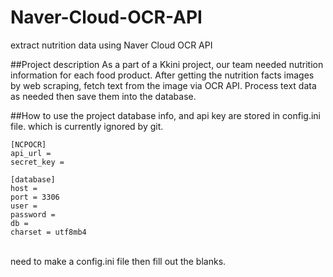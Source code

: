 # Naver-Cloud-OCR-API
extract nutrition data using Naver Cloud OCR API

##Project description
As a part of a Kkini project, our team needed nutrition information for each food product. After getting the nutrition facts images by web scraping, fetch text from the image via OCR API. Process text data as needed then save them into the database.

##How to use the project
database info, and api key are stored in config.ini file. which is currently ignored by git. <br>
```
[NCPOCR]
api_url = 
secret_key = 

[database]
host = 
port = 3306
user = 
password = 
db = 
charset = utf8mb4
```
<br>
need to make a config.ini file then fill out the blanks. 

